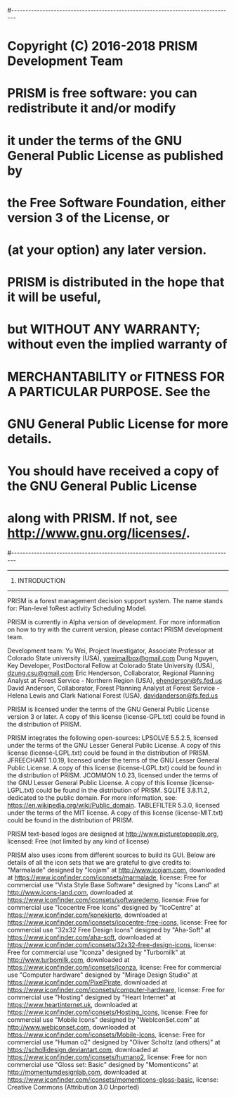 #-------------------------------------------------------------------------------
# Copyright (C) 2016-2018 PRISM Development Team
# 
# PRISM is free software: you can redistribute it and/or modify
# it under the terms of the GNU General Public License as published by
# the Free Software Foundation, either version 3 of the License, or
# (at your option) any later version.
# 
# PRISM is distributed in the hope that it will be useful,
# but WITHOUT ANY WARRANTY; without even the implied warranty of
# MERCHANTABILITY or FITNESS FOR A PARTICULAR PURPOSE.  See the
# GNU General Public License for more details.
# 
# You should have received a copy of the GNU General Public License
# along with PRISM.  If not, see <http://www.gnu.org/licenses/>.
#-------------------------------------------------------------------------------


---------------------------------------
1. INTRODUCTION
---------------------------------------


PRISM is a forest management decision support system. The name stands for: Plan-level foRest actIvity Scheduling Model.


PRISM is currently in Alpha version of development. For more information on how to try with the current version, please contact PRISM development team.


Development team:
	Yu Wei, Project Investigator, Associate Professor at Colorado State university (USA), yweimailbox@gmail.com
	Dung Nguyen, Key Developer, PostDoctoral Fellow at Colorado State University (USA), dzung.csu@gmail.com
	Eric Henderson, Collaborator, Regional Planning Analyst at Forest Service - Northern Region (USA), ehenderson@fs.fed.us
	David Anderson, Collaborator, Forest Planning Analyst at Forest Service - Helena Lewis and Clark National Forest (USA), davidanderson@fs.fed.us


PRISM is licensed under the terms of the GNU General Public License version 3 or later. A copy of this license (license-GPL.txt) could be found in the distribution of PRISM.


PRISM integrates the following open-sources:
	LPSOLVE 5.5.2.5, licensed under the terms of the GNU Lesser General Public License. A copy of this license (license-LGPL.txt) could be found in the distribution of PRISM.
	JFREECHART 1.0.19, licensed under the terms of the GNU Lesser General Public License. A copy of this license (license-LGPL.txt) could be found in the distribution of PRISM.
	JCOMMON 1.0.23, licensed under the terms of the GNU Lesser General Public License. A copy of this license (license-LGPL.txt) could be found in the distribution of PRISM.
	SQLITE 3.8.11.2, dedicated to the public domain. For more information, see: https://en.wikipedia.org/wiki/Public_domain.
	TABLEFILTER 5.3.0, licensed under the terms of the MIT license. A copy of this license (license-MIT.txt) could be found in the distribution of PRISM.


PRISM text-based logos are designed at http://www.picturetopeople.org, licensed: Free (not limited by any kind of license)
	

PRISM also uses icons from different sources to build its GUI. Below are details of all the icon sets that we are grateful to give credits to:
	"Marmalade" designed by "Icojam" at http://www.icojam.com, downloaded at https://www.iconfinder.com/iconsets/marmalade, license: Free for commercial use
	"Vista Style Base Software" designed by "Icons Land" at http://www.icons-land.com, downloaded at https://www.iconfinder.com/iconsets/softwaredemo, license: Free for commercial use
	"Icocentre Free Icons" designed by "IcoCentre" at https://www.iconfinder.com/konekierto, downloaded at https://www.iconfinder.com/iconsets/icocentre-free-icons, license: Free for commercial use
	"32x32 Free Design Icons" designed by "Aha-Soft" at https://www.iconfinder.com/aha-soft, downloaded at https://www.iconfinder.com/iconsets/32x32-free-design-icons, license: Free for commercial use
	"Iconza" designed by "Turbomilk" at http://www.turbomilk.com, downloaded at https://www.iconfinder.com/iconsets/iconza, license: Free for commercial use
	"Computer hardware" designed by "Mirage Design Studio" at https://www.iconfinder.com/PixelPirate, downloaded at https://www.iconfinder.com/iconsets/computer-hardware, license: Free for commercial use
	"Hosting" designed by "Heart Internet" at https://www.heartinternet.uk, downloaded at https://www.iconfinder.com/iconsets/Hosting_Icons, license: Free for commercial use
	"Mobile Icons" designed by "WebIconSet.com" at http://www.webiconset.com, downloaded at https://www.iconfinder.com/iconsets/Mobile-Icons, license: Free for commercial use
	"Human o2" designed by "Oliver Scholtz (and others)" at https://schollidesign.deviantart.com, downloaded at https://www.iconfinder.com/iconsets/humano2, license: Free for non commercial use
	"Gloss set: Basic" designed by "Momenticons" at http://momentumdesignlab.com, downloaded at https://www.iconfinder.com/iconsets/momenticons-gloss-basic, license: Creative Commons (Attribution 3.0 Unported)


 

  


